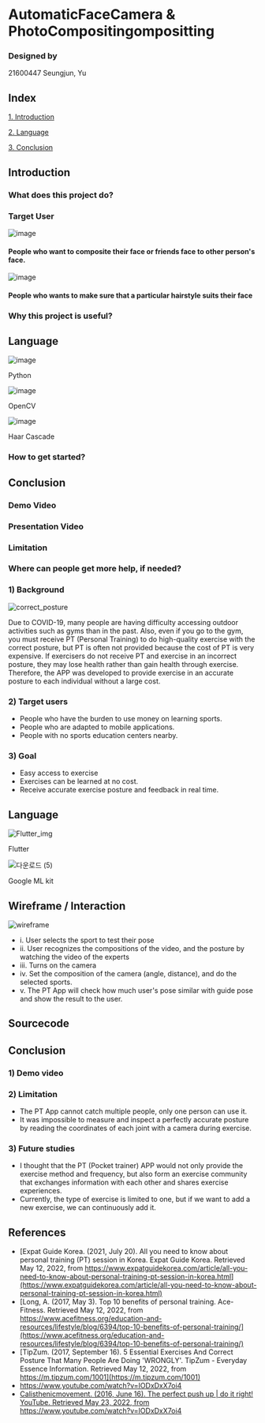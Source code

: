 # AutomaticFaceCamera & PhotoCompositingompositting

### Designed by

21600447 Seungjun, Yu

## Index

[1. Introduction](#introduction)

[2. Language](#language)

[3. Conclusion](#conclusion)

## Introduction

### What does this project do?

### Target User
![image](https://user-images.githubusercontent.com/70478109/173190412-62b76e44-a66e-4961-b794-e9bf71138d6f.png)

#### People who want to composite their face or friends face to other person's face.

![image](https://user-images.githubusercontent.com/70478109/173190447-48a01cb9-4429-4b9a-8ace-761eece085f0.png)
#### People who wants to make sure that a particular hairstyle suits their face

### Why this project is useful?

## Language

![image](https://user-images.githubusercontent.com/70478109/173189909-463b19bd-0d07-4d50-a619-1d1a149fcbee.png)

Python

![image](https://user-images.githubusercontent.com/70478109/173189861-dc13c24b-d5ce-42df-badf-7f3f08e9891f.png)

OpenCV

![image](https://user-images.githubusercontent.com/70478109/173189771-378566f6-afa6-4994-896a-8ada830d6d6d.png)

Haar Cascade

### How to get started?

## Conclusion

### Demo Video

### Presentation Video

### Limitation

### Where can people get more help, if needed?











### 1) Background


![correct_posture](https://user-images.githubusercontent.com/61749998/167976899-e1e67e4c-a6c3-4f5c-b18c-3c80eb9d35ab.png)

 Due to COVID-19, many people are having difficulty accessing outdoor activities such as gyms than in the past. Also, even if you go to the gym, you must receive PT (Personal Training) to do high-quality exercise with the correct posture, but PT is often not provided because the cost of PT is very expensive.
 If exercisers do not receive PT and exercise in an incorrect posture, they may lose health rather than gain health through exercise. Therefore, the APP was developed to provide exercise in an accurate posture to each individual without a large cost.

### 2) Target users

- People who have the burden to use money on learning sports.
- People who are adapted to mobile applications.
- People with no sports education centers nearby.

### 3) Goal

- Easy access to exercise
- Exercises can be learned at no cost.
- Receive accurate exercise posture and feedback in real time.


## Language

![Flutter_img](https://user-images.githubusercontent.com/61749998/167973988-bbd1a274-913a-426d-a105-203aae9b8d3b.png)

Flutter



![다운로드 (5)](https://user-images.githubusercontent.com/101546543/168508230-c8ed02e6-fafa-425c-a405-41c0a3efb017.jpg)

Google ML kit

## Wireframe / Interaction
![wireframe](https://user-images.githubusercontent.com/101546543/168504501-5fcc5d6b-b739-4288-aaec-f1fbfc5f17ef.png)
- i. User selects the sport to test their pose
- ii. User recognizes the compositions of the video, and the posture by watching the video of the experts
- iii. Turns on the camera
- iv. Set the composition of the camera (angle, distance), and do the selected sports.
- v. The PT App will check how much user's pose similar with guide pose and show the result to the user.


## Sourcecode


## Conclusion

### 1) Demo video

### 2) Limitation

- The PT App cannot catch multiple people, only one person can use it.
- It was impossible to measure and inspect a perfectly accurate posture by reading the coordinates of each joint with a camera during exercise.

### 3) Future studies

- I thought that the PT (Pocket trainer) APP would not only provide the exercise method and frequency, but also form an exercise community that exchanges information with each other and shares exercise experiences.
- Currently, the type of exercise is limited to one, but if we want to add a new exercise, we can continuously add it.

## References

- [Expat Guide Korea. (2021, July 20). All you need to know about personal training (PT) session in Korea. Expat Guide Korea. Retrieved May 12, 2022, from https://www.expatguidekorea.com/article/all-you-need-to-know-about-personal-training-pt-session-in-korea.html](https://www.expatguidekorea.com/article/all-you-need-to-know-about-personal-training-pt-session-in-korea.html)
- [Long, A. (2017, May 3). Top 10 benefits of personal training. Ace-Fitness. Retrieved May 12, 2022, from https://www.acefitness.org/education-and-resources/lifestyle/blog/6394/top-10-benefits-of-personal-training/](https://www.acefitness.org/education-and-resources/lifestyle/blog/6394/top-10-benefits-of-personal-training/)
- [TipZum. (2017, September 16). 5 Essential Exercises And Correct Posture That Many People Are Doing 'WRONGLY'. TipZum - Everyday Essence Information. Retrieved May 12, 2022, from https://m.tipzum.com/1001](https://m.tipzum.com/1001)
- https://www.youtube.com/watch?v=IODxDxX7oi4
- [Calisthenicmovement. (2016, June 16). The perfect push up | do it right! YouTube. Retrieved May 23, 2022, from https://www.youtube.com/watch?v=IODxDxX7oi4 ](https://www.youtube.com/watch?v=IODxDxX7oi4)
